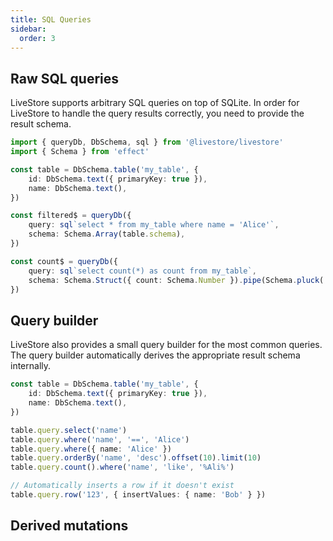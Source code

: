 ```yaml
---
title: SQL Queries
sidebar:
  order: 3
---
```


## Raw SQL queries

LiveStore supports arbitrary SQL queries on top of SQLite. In order for LiveStore to handle the query results correctly, you need to provide the result schema.

```ts
import { queryDb, DbSchema, sql } from '@livestore/livestore'
import { Schema } from 'effect'

const table = DbSchema.table('my_table', {
	id: DbSchema.text({ primaryKey: true }),
	name: DbSchema.text(),
})

const filtered$ = queryDb({
	query: sql`select * from my_table where name = 'Alice'`,
	schema: Schema.Array(table.schema),
})

const count$ = queryDb({
	query: sql`select count(*) as count from my_table`,
	schema: Schema.Struct({ count: Schema.Number }).pipe(Schema.pluck('count'), Schema.Array, Schema.headOrElse()),
})
```

## Query builder

LiveStore also provides a small query builder for the most common queries. The query builder automatically derives the appropriate result schema internally.

```ts
const table = DbSchema.table('my_table', {
	id: DbSchema.text({ primaryKey: true }),
	name: DbSchema.text(),
})

table.query.select('name')
table.query.where('name', '==', 'Alice')
table.query.where({ name: 'Alice' })
table.query.orderBy('name', 'desc').offset(10).limit(10)
table.query.count().where('name', 'like', '%Ali%')

// Automatically inserts a row if it doesn't exist
table.query.row('123', { insertValues: { name: 'Bob' } })
```

## Derived mutations
